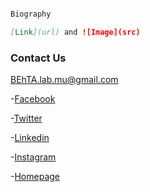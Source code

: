 ```markdown

Biography

[Link](url) and ![Image](src)
```


### Contact Us
BEhTA.lab.mu@gmail.com

-[Facebook](https://www.facebook.com/BEhTA.lab.mu/?view_public_for=333460707302009)

-[Twitter](https://twitter.com/BEhTA_Lab)

-[Linkedin](https://www.linkedin.com/in/behta-lab-957408180/)

-[Instagram](https://www.instagram.com/behta_lab/)

-[Homepage](https://behta.github.io/BEhTA.Lab/)
